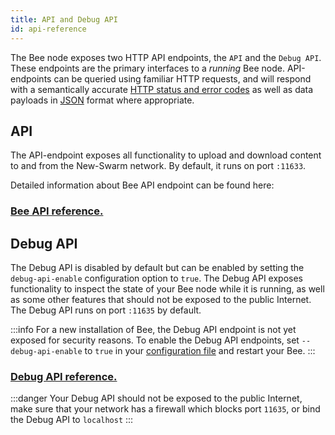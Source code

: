 ```yaml
---
title: API and Debug API
id: api-reference
---
```


The Bee node exposes two HTTP API endpoints, the `API` and the `Debug API`. These endpoints are the primary interfaces to a *running* Bee node. API-endpoints can be queried using familiar HTTP requests, and will respond with a semantically accurate [HTTP status and error codes](https://developer.mozilla.org/en-US/docs/Web/HTTP/Status) as well as data payloads in [JSON](https://www.json.org/json-en.html) format where appropriate.

## API
The API-endpoint exposes all functionality to upload and download content to and from the New-Swarm network. By default, it runs on port `:11633`.

Detailed information about Bee API endpoint can be found here:

### <a href="/api" target="_blank" rel="noopener noreferrer">Bee API reference.</a>


## Debug API
The Debug API is disabled by default but can be enabled by setting the `debug-api-enable` configuration option to `true`. The Debug API exposes functionality to inspect the state of your Bee node while it is running, as well as some other features that should not be exposed to the public Internet. The Debug API runs on port `:11635` by default.

:::info
For a new installation of Bee, the Debug API endpoint is not yet
exposed for security reasons. To enable the Debug API endpoints, set
`--debug-api-enable` to `true` in your [configuration
file](/docs/working-with-bee/configuration) and restart your Bee.
:::

### <a href="/debug-api" target="_blank" rel="noopener noreferrer">Debug API reference.</a>

:::danger 
Your Debug API should not be exposed to the public Internet, make sure that your network has a firewall which blocks port `11635`, or bind the Debug API to `localhost`
:::

